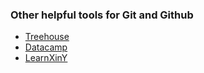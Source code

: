 ### Other helpful tools for Git and Github

* [Treehouse](https://teamtreehouse.com/library/introduction-to-git)
* [Datacamp](https://www.datacamp.com/courses/introduction-to-git-for-data-science)
* [LearnXinY](https://learnxinyminutes.com/docs/git/)
